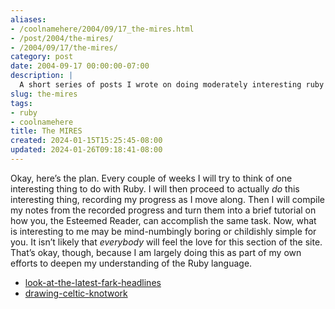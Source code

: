 ```yaml
---
aliases:
- /coolnamehere/2004/09/17_the-mires.html
- /post/2004/the-mires/
- /2004/09/17/the-mires/
category: post
date: 2004-09-17 00:00:00-07:00
description: |
  A short series of posts I wrote on doing moderately interesting ruby exercises.
slug: the-mires
tags:
- ruby
- coolnamehere
title: The MIRES
created: 2024-01-15T15:25:45-08:00
updated: 2024-01-26T09:18:41-08:00
---
```


Okay, here’s the plan. Every couple of weeks I will try to think of one interesting thing to do with Ruby. I will then proceed to actually *do* this interesting thing, recording my progress as I move along. Then I will compile my notes from the recorded progress and turn them into a brief tutorial on how you, the Esteemed Reader, can accomplish the same task. Now, what is interesting to me may be mind-numbingly boring or childishly simple for you. It isn’t likely that *everybody* will feel the love for this section of the site. That’s okay, though, because I am largely doing this as part of my own efforts to deepen my understanding of the Ruby language.

* [look-at-the-latest-fark-headlines](look-at-the-latest-fark-headlines.md)
* [drawing-celtic-knotwork](../10/drawing-celtic-knotwork.md)
